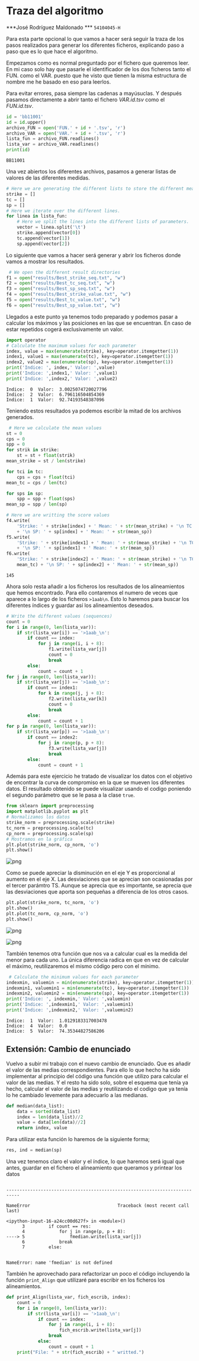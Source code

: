 
# Traza del algoritmo


***José Rodríguez Maldonado ***
```54104045-H```


Para esta parte opcional lo que vamos a hacer será seguir la traza de los pasos realizados para generar los diferentes ficheros, explicando paso a paso que es lo que hace el algoritmo.

Empezamos como es normal preguntado por el fichero que queremos leer. En mi caso solo hay que pasarle el identificador de los dos ficheros tanto el FUN. como el VAR. puesto que he visto que tienen la misma estructura de nombre me he basado en eso para leerlos.

Para evitar errores, pasa siempre las cadenas a mayúsuclas. Y después pasamos directamente a abrir tanto el fichero *VAR.id.tsv* como el *FUN.id.tsv*.


```python
id = 'bb11001'
id = id.upper()
archivo_FUN = open('FUN.' + id + '.tsv', 'r')
archivo_VAR = open('VAR.' + id + '.tsv', 'r')
lista_fun = archivo_FUN.readlines()
lista_var = archivo_VAR.readlines()
print(id)
```

    BB11001


Una vez abiertos los diferentes archivos, pasamos a generar listas de valores de las diferentes medidas.


```python
# Here we are generating the different lists to store the different measures.
strike = []
tc = []
sp = []
# Here we iterate over the different lines.
for linea in lista_fun:
    # Here we split the lines into the different lists of parameters.
    vector = linea.split('\t')
    strike.append(vector[0])
    tc.append(vector[1])
    sp.append(vector[2])
```

Lo siguiente que vamos a hacer será generar y abrir los ficheros donde vamos a mostrar los resultados.


```python
 # We open the different result directories
f1 = open("results/Best_strike_seq.txt", "w")
f2 = open("results/Best_tc_seq.txt", "w")
f3 = open("results/Best_sp_seq.txt", "w")
f4 = open("results/Best_strike_value.txt", "w")
f5 = open("results/Best_tc_value.txt", "w")
f6 = open("results/Best_sp_value.txt", "w")
```

Llegados a este punto ya tenemos todo preparado y podemos pasar a calcular los máximos y las posiciones en las que se encuentran. En caso de estar repetidos cogerá exclusivamente un valor.



```python
import operator
# Calculate the maximum values for each parameter
index, value = max(enumerate(strike), key=operator.itemgetter(1))
index1, value1 = max(enumerate(tc), key=operator.itemgetter(1))
index2, value2 = max(enumerate(sp), key=operator.itemgetter(1))
print('Indice: ', index,' Valor: ',value)
print('Indice: ',index1,' Valor: ',value1)
print('Indice: ',index2,' Valor: ',value2)
```

    Indice:  0  Valor:  3.0025074720027796
    Indice:  2  Valor:  6.796116504854369
    Indice:  1  Valor:  92.74193548387096


Teniendo estos resultados ya podemos escribir la mitad de los archivos generados.


```python
 # Here we calculate the mean values
st = 0
cps = 0
spp = 0
for strik in strike:
    st = st + float(strik)
mean_strike = st / len(strike)

for tci in tc:
    cps = cps + float(tci)
mean_tc = cps / len(tc)

for sps in sp:
    spp = spp + float(sps)
mean_sp = spp / len(sp)

# Here we are writting the score values
f4.write(
    'Strike: ' + strike[index] + ' Mean: ' + str(mean_strike) + '\n TC: ' + tc[index] + ' Mean: ' + str(mean_tc)
    + '\n SP: ' + sp[index] + ' Mean: ' + str(mean_sp))
f5.write(
    'Strike: ' + strike[index1] + ' Mean: ' + str(mean_strike) + '\n TC: ' + tc[index1] + ' Mean: ' + str(mean_tc)
    + '\n SP: ' + sp[index1] + ' Mean: ' + str(mean_sp))
f6.write(
    'Strike: ' + strike[index2] + ' Mean: ' + str(mean_strike) + '\n TC: ' + tc[index2] + ' Mean: ' + str(
    mean_tc) + '\n SP: ' + sp[index2] + ' Mean: ' + str(mean_sp))
```




    145



Ahora solo resta añadir a los ficheros los resultados de los alineamientos que hemos encontrado. Para ello contaremos el numero de veces que aparece a lo largo de los ficheros ```>1aab\n```. Esto lo haremos para buscar los diferentes índices y guardar así los alineamientos deseados.


```python
# Write the different values (sequences)
count = 0
for i in range(0, len(lista_var)):
    if str(lista_var[i]) == '>1aab_\n':
        if count == index:
            for j in range(i, i + 8):
                f1.write(lista_var[j])
                count = 0
                break
        else:
            count = count + 1
for j in range(0, len(lista_var)):
    if str(lista_var[j]) == '>1aab_\n':
        if count == index1:
            for k in range(j, j + 8):
                f2.write(lista_var[k])
                count = 0
                break
        else:
            count = count + 1
for p in range(0, len(lista_var)):
    if str(lista_var[p]) == '>1aab_\n':
        if count == index2:
            for j in range(p, p + 8):
                f3.write(lista_var[j])
                break
        else:
            count = count + 1
```

Además para este ejercicio he tratado de visualizar los datos con el objetivo de encontrar la curva de compromiso en la que se mueven los diferentes datos. El resultado obtenido se puede visualizar usando el codigo poniendo el segundo parámetro que se le pasa a la clase ```true```.


```python
from sklearn import preprocessing
import matplotlib.pyplot as plt
# Normalizamos los datos
strike_norm = preprocessing.scale(strike)
tc_norm = preprocessing.scale(tc)
cp_norm = preprocessing.scale(sp)
# Mostramos en la gráfica
plt.plot(strike_norm, cp_norm, 'o')
plt.show()
```


![png](output_13_0.png)


Como se puede apreciar la disminución en el eje Y es proporcional al aumento en el eje X. Las desviaciones que se aprecian son ocasionadas por el tercer parámtro TS. Aunque se aprecia que es importante, se aprecia que las desviaciones que aporta son pequeñas a diferencia de los otros casos.


```python
plt.plot(strike_norm, tc_norm, 'o')
plt.show()
plt.plot(tc_norm, cp_norm, 'o')
plt.show()
```


![png](output_15_0.png)



![png](output_15_1.png)


También tenemos otra función que nos va a calcular cual es la medida del menor para cada uno. La única diferencia radica en que en vez de calcular el máximo, reutilizaremos el mismo código pero con el mínimo.


```python
 # Calculate the minimum values for each parameter
indexmin, valuemin = min(enumerate(strike), key=operator.itemgetter(1))
indexmin1, valuemin1 = min(enumerate(tc), key=operator.itemgetter(1))
indexmin2, valuemin2 = min(enumerate(sp), key=operator.itemgetter(1))
print('Indice: ', indexmin,' Valor: ',valuemin)
print('Indice: ',indexmin1,' Valor: ',valuemin1)
print('Indice: ',indexmin2,' Valor: ',valuemin2)
```

    Indice:  1  Valor:  1.0129183317003478
    Indice:  4  Valor:  0.0
    Indice:  5  Valor:  74.35344827586206


## Extensión: Cambio de enunciado

Vuelvo a subir mi trabajo con el nuevo cambio de enunciado. Que es añadir el valor de las medias correspondientes. Para ello lo que hecho ha sido implementar al principio del código una función que utilizo para calcular el valor de las medias. Y el resto ha sido solo, sobre el esquema que tenía ya hecho, calcular el valor de las medias y reutilizando el codigo que ya tenía lo he cambiado levemente para adecuarlo a las medianas.


```python
def median(data_list):
    data = sorted(data_list)
    index = len(data_list)//2
    value = data[len(data)//2]
    return index, value
```

Para utilizar esta función lo haremos de la siguiente forma;


```python
res, ind = median(sp)
```

Una vez tenemos claro el valor y el índice, lo que haremos será igual que antes, guardar en el fichero el alineamiento que queramos y printear los datos



```python

```


    ---------------------------------------------------------------------------

    NameError                                 Traceback (most recent call last)

    <ipython-input-16-a24cc00d627f> in <module>()
          3         if count == res:
          4             for j in range(p, p + 8):
    ----> 5                 fmedian.write(lista_var[j])
          6             break
          7         else:


    NameError: name 'fmedian' is not defined


También he aprovechado para refactorizar un poco el código incluyendo la función ```print_Align``` que utilizaré para escribir en los ficheros los alineamientos.


```python
def print_Align(lista_var, fich_escrib, index):
    count = 0
    for i in range(0, len(lista_var)):
        if str(lista_var[i]) == '>1aab_\n':
            if count == index:
                for j in range(i, i + 8):
                    fich_escrib.write(lista_var[j])
                break
            else:
                count = count + 1
    print("File: " + str(fich_escrib) + " writted.")
```

